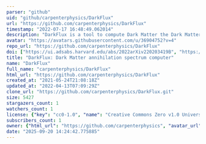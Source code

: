 ```yaml
---
parser: "github"
uid: "github/carpenterphysics/DarkFlux"
url: "https://github.com/carpenterphysics/DarkFlux"
timestamp: "2022-07-17 16:48:49.062014"
description: "DarkFlux is a tool to compute Dark Matter the Dark Matter annihilation spectrum in Next Generation Dark Matter Models"
avatar: "https://avatars.githubusercontent.com/u/36904752?v=4"
repo_url: "https://github.com/carpenterphysics/DarkFlux"
doi: ["https://ui.adsabs.harvard.edu/abs/2022arXiv220203419B", "https://ui.adsabs.harvard.edu/abs/2022ascl.soft04019B/abstract"]
title: "DarkFlux: Dark Matter annihilation spectrum computer"
name: "DarkFlux"
full_name: "carpenterphysics/DarkFlux"
html_url: "https://github.com/carpenterphysics/DarkFlux"
created_at: "2021-05-24T21:08:18Z"
updated_at: "2022-04-13T07:09:29Z"
clone_url: "https://github.com/carpenterphysics/DarkFlux.git"
size: 5427
stargazers_count: 1
watchers_count: 1
license: {"key": "cc0-1.0", "name": "Creative Commons Zero v1.0 Universal", "spdx_id": "CC0-1.0", "url": "https://api.github.com/licenses/cc0-1.0", "node_id": "MDc6TGljZW5zZTY="}
subscribers_count: 1
owner: {"html_url": "https://github.com/carpenterphysics", "avatar_url": "https://avatars.githubusercontent.com/u/36904752?v=4", "login": "carpenterphysics", "type": "User"}
date: "2025-09-20 14:24:42.775885"
---
```

